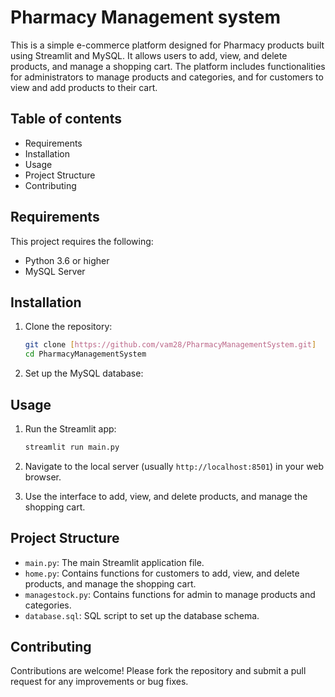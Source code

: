 # Pharmacy Management system

This is a simple e-commerce platform designed for Pharmacy products built using Streamlit and MySQL. It allows users to add, view, and delete products, and manage a shopping cart. The platform includes functionalities for administrators to manage products and categories, and for customers to view and add products to their cart.

## Table of contents

- Requirements
- Installation
- Usage
- Project Structure
- Contributing

## Requirements

This project requires the following:

- Python 3.6 or higher
- MySQL Server

## Installation

1. Clone the repository:

    ```sh
    git clone [https://github.com/vam28/PharmacyManagementSystem.git]
    cd PharmacyManagementSystem
    ```

2. Set up the MySQL database:

## Usage

1. Run the Streamlit app:

    ```sh
    streamlit run main.py
    ```

2. Navigate to the local server (usually `http://localhost:8501`) in your web browser.
3. Use the interface to add, view, and delete products, and manage the shopping cart.

## Project Structure

- `main.py`: The main Streamlit application file.
- `home.py`: Contains functions for customers to add, view, and delete products, and manage the shopping cart.
- `managestock.py`: Contains functions for admin to manage products and categories.
- `database.sql`: SQL script to set up the database schema.

## Contributing

Contributions are welcome! Please fork the repository and submit a pull request for any improvements or bug fixes.

